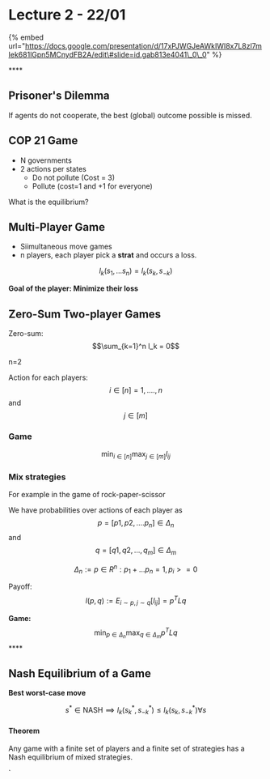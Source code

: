 # Lecture 2 - 22/01

{% embed url="https://docs.google.com/presentation/d/17xPJWGJeAWkIWI8x7L8zl7mIek681lGpn5MCnydFB2A/edit\#slide=id.gab813e4041\_0\_0" %}

\*\*\*\*

## Prisoner's Dilemma

If agents do not cooperate, the best \(global\) outcome possible is missed.

## COP 21 Game

* N governments
* 2 actions per states
  * Do not pollute \(Cost = 3\)
  * Pollute \(cost=1 and +1 for everyone\)

What is the equilibrium?  

## Multi-Player Game

* Siimultaneous move games
* n players, each player pick a **strat** and occurs a loss.

$$
l_k(s_1, ...s_n) = l_k(s_k, s_{-k})
$$

**Goal of the player: Minimize their loss**

## Zero-Sum Two-player Games

Zero-sum: $$\sum_{k=1}^n l_k = 0$$

n=2

Action for each players: $$i \in [n] = {1,....,n}$$ and $$j \in [m]$$

### Game

$$
\min_{i\in[n]} \max_{j \in [m]} l_{ij}
$$

### Mix strategies

For example in the game of rock-paper-scissor

We have probabilities over actions of each player as $$p=[p1, p2, .... p_n] \in \Delta_n$$and $$q=[q1,q2, ..., q_m]  \in \Delta_m$$

$$\Delta_n := {p \in R^n: p_1+...p_n=1, p_i >= 0}$$

Payoff: $$l(p,q):= E_{i\sim p, j \sim q} [l_{ij}] = p^TLq$$

**Game:** $$\min_{p\in \Delta_n} \max_{q \in \Delta_m} p^TLq$$\*\*\*\*

## **Nash Equilibrium of a Game**

**Best worst-case move**

$$
s^* \in \text{NASH}  \implies l_k(s^*_k, s^*_{-k}) \leq l_k(s_k, s^*_{-k}) \forall s
$$

#### **Theorem** 

Any game with a finite set of players and a finite set of strategies has a Nash equilibrium of mixed strategies. 

\`



